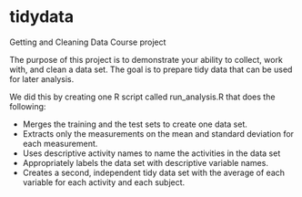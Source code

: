tidydata
========

Getting and Cleaning Data Course project

The purpose of this project is to demonstrate your ability to collect, work with, and clean a data set. The goal is to prepare tidy data that can be used for later analysis. 

We did this by creating one R script called run_analysis.R that does the following: 
- Merges the training and the test sets to create one data set.
- Extracts only the measurements on the mean and standard deviation for each measurement. 
- Uses descriptive activity names to name the activities in the data set
- Appropriately labels the data set with descriptive variable names. 
- Creates a second, independent tidy data set with the average of each variable for each activity and each subject. 
